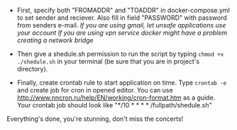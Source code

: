 - First, specify both "FROMADDR" and "TOADDR" in docker-compose.yml to set sender and reciever. Also fill in field "PASSWORD" with password from senders e-mail.
*If you are using gmail, let unsafe applications use your account* 
*If you are using vpn service docker might have a problem creating a network bridge*

- Then give a shedule.sh permission to run the script by typing ```chmod +x ./shedule.sh``` in your terminal (be sure that you are in project's directory).

- Finally, create crontab rule to start application on time. Type ```crontab -e``` and create job for cron in opened editor. You can use http://www.nncron.ru/help/EN/working/cron-format.htm as a guide. Your crontab job should look like "*/10 * * * * /fullpath/shedule.sh"

Everything's done, you're stunning, don't miss the concerts!
